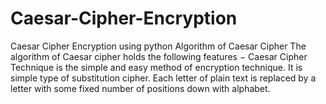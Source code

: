 # Caesar-Cipher-Encryption
Caesar Cipher Encryption using python
Algorithm of Caesar Cipher
The algorithm of Caesar cipher holds the following features −
Caesar Cipher Technique is the simple and easy method of encryption technique.
It is simple type of substitution cipher.
Each letter of plain text is replaced by a letter with some fixed number of positions down with alphabet.

